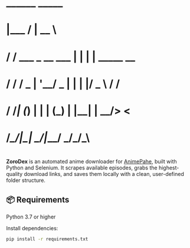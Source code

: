 
#    ______               _____            
#   |___  /              |  __ \           
#      / / ___  _ __ ___ | |  | | _____  __
#     / / / _ \| '__/ _ \| |  | |/ _ \ \/ /
#    / /_| (_) | | | (_) | |__| |  __/>  < 
#   /_____\___/|_|  \___/|_____/ \___/_/\_\
#                                          
#                                          


**ZoroDex** is an automated anime downloader for [AnimePahe](https://animepahe.ru), built with Python and Selenium. It scrapes available episodes, grabs the highest-quality download links, and saves them locally with a clean, user-defined folder structure.


## 📦 Requirements

Python 3.7 or higher

Install dependencies:

```bash
pip install -r requirements.txt
